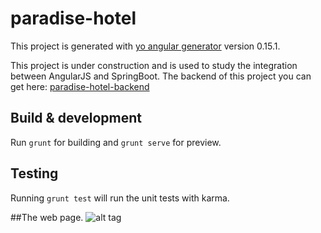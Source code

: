 # paradise-hotel

This project is generated with [yo angular generator](https://github.com/yeoman/generator-angular)
version 0.15.1.

This project is under construction and is used to study the integration between AngularJS and SpringBoot. The backend of this project you can get here: [paradise-hotel-backend](https://github.com/MAAARKIN/paradise-hotel-backend)

## Build & development

Run `grunt` for building and `grunt serve` for preview.

## Testing

Running `grunt test` will run the unit tests with karma.

##The web page.
![alt tag](http://i.imgur.com/ShCQRJw.jpg)
